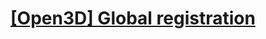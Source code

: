 # [[Open3D] Global registration](http://www.open3d.org/docs/tutorial/Advanced/global_registration.html#global-registration)
